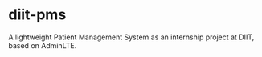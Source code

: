# diit-pms
A lightweight Patient Management System as an internship project at DIIT, based on AdminLTE.
